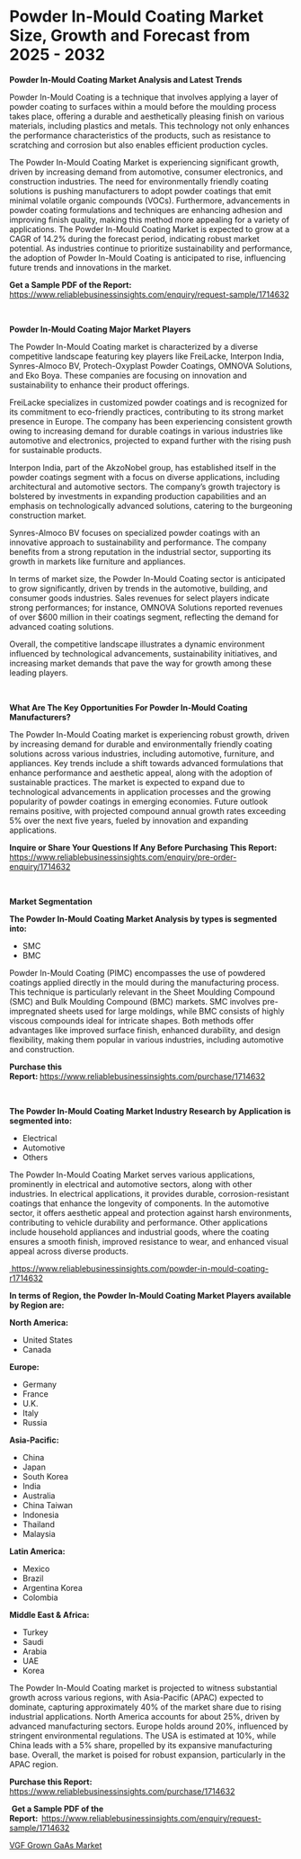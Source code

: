 <p><h1>Powder In-Mould Coating Market Size, Growth and Forecast from 2025 - 2032</h1></p><p><strong>Powder In-Mould Coating Market Analysis and Latest Trends</strong></p>
<p><p>Powder In-Mould Coating is a technique that involves applying a layer of powder coating to surfaces within a mould before the moulding process takes place, offering a durable and aesthetically pleasing finish on various materials, including plastics and metals. This technology not only enhances the performance characteristics of the products, such as resistance to scratching and corrosion but also enables efficient production cycles.</p><p>The Powder In-Mould Coating Market is experiencing significant growth, driven by increasing demand from automotive, consumer electronics, and construction industries. The need for environmentally friendly coating solutions is pushing manufacturers to adopt powder coatings that emit minimal volatile organic compounds (VOCs). Furthermore, advancements in powder coating formulations and techniques are enhancing adhesion and improving finish quality, making this method more appealing for a variety of applications. The Powder In-Mould Coating Market is expected to grow at a CAGR of 14.2% during the forecast period, indicating robust market potential. As industries continue to prioritize sustainability and performance, the adoption of Powder In-Mould Coating is anticipated to rise, influencing future trends and innovations in the market.</p></p>
<p><strong>Get a Sample PDF of the Report:&nbsp;</strong> <a href="https://www.reliablebusinessinsights.com/enquiry/request-sample/1714632?utm_campaign=1121&utm_medium=2&utm_source=Github&utm_content=ia&utm_term=11012025&utm_id=powder-in-mould-coating">https://www.reliablebusinessinsights.com/enquiry/request-sample/1714632</a></p>
<p>&nbsp;</p>
<p><strong>Powder In-Mould Coating Major Market Players</strong></p>
<p><p>The Powder In-Mould Coating market is characterized by a diverse competitive landscape featuring key players like FreiLacke, Interpon India, Synres-Almoco BV, Protech-Oxyplast Powder Coatings, OMNOVA Solutions, and Eko Boya. These companies are focusing on innovation and sustainability to enhance their product offerings.</p><p>FreiLacke specializes in customized powder coatings and is recognized for its commitment to eco-friendly practices, contributing to its strong market presence in Europe. The company has been experiencing consistent growth owing to increasing demand for durable coatings in various industries like automotive and electronics, projected to expand further with the rising push for sustainable products.</p><p>Interpon India, part of the AkzoNobel group, has established itself in the powder coatings segment with a focus on diverse applications, including architectural and automotive sectors. The company’s growth trajectory is bolstered by investments in expanding production capabilities and an emphasis on technologically advanced solutions, catering to the burgeoning construction market.</p><p>Synres-Almoco BV focuses on specialized powder coatings with an innovative approach to sustainability and performance. The company benefits from a strong reputation in the industrial sector, supporting its growth in markets like furniture and appliances.</p><p>In terms of market size, the Powder In-Mould Coating sector is anticipated to grow significantly, driven by trends in the automotive, building, and consumer goods industries. Sales revenues for select players indicate strong performances; for instance, OMNOVA Solutions reported revenues of over $600 million in their coatings segment, reflecting the demand for advanced coating solutions.</p><p>Overall, the competitive landscape illustrates a dynamic environment influenced by technological advancements, sustainability initiatives, and increasing market demands that pave the way for growth among these leading players.</p></p>
<p>&nbsp;</p>
<p><strong>What Are The Key Opportunities For Powder In-Mould Coating Manufacturers?</strong></p>
<p><p>The Powder In-Mould Coating market is experiencing robust growth, driven by increasing demand for durable and environmentally friendly coating solutions across various industries, including automotive, furniture, and appliances. Key trends include a shift towards advanced formulations that enhance performance and aesthetic appeal, along with the adoption of sustainable practices. The market is expected to expand due to technological advancements in application processes and the growing popularity of powder coatings in emerging economies. Future outlook remains positive, with projected compound annual growth rates exceeding 5% over the next five years, fueled by innovation and expanding applications.</p></p>
<p><strong>Inquire or Share Your Questions If Any Before Purchasing This Report:</strong> <a href="https://www.reliablebusinessinsights.com/enquiry/pre-order-enquiry/1714632?utm_campaign=1121&utm_medium=2&utm_source=Github&utm_content=ia&utm_term=11012025&utm_id=powder-in-mould-coating">https://www.reliablebusinessinsights.com/enquiry/pre-order-enquiry/1714632</a></p>
<p>&nbsp;</p>
<p><strong>Market Segmentation</strong></p>
<p><strong>The Powder In-Mould Coating Market Analysis by types is segmented into:</strong></p>
<p><ul><li>SMC</li><li>BMC</li></ul></p>
<p><p>Powder In-Mould Coating (PIMC) encompasses the use of powdered coatings applied directly in the mould during the manufacturing process. This technique is particularly relevant in the Sheet Moulding Compound (SMC) and Bulk Moulding Compound (BMC) markets. SMC involves pre-impregnated sheets used for large moldings, while BMC consists of highly viscous compounds ideal for intricate shapes. Both methods offer advantages like improved surface finish, enhanced durability, and design flexibility, making them popular in various industries, including automotive and construction.</p></p>
<p><strong>Purchase this Report:&nbsp;</strong><a href="https://www.reliablebusinessinsights.com/purchase/1714632?utm_campaign=1121&utm_medium=2&utm_source=Github&utm_content=ia&utm_term=11012025&utm_id=powder-in-mould-coating">https://www.reliablebusinessinsights.com/purchase/1714632</a></p>
<p>&nbsp;</p>
<p><strong>The Powder In-Mould Coating Market Industry Research by Application is segmented into:</strong></p>
<p><ul><li>Electrical</li><li>Automotive</li><li>Others</li></ul></p>
<p><p>The Powder In-Mould Coating Market serves various applications, prominently in electrical and automotive sectors, along with other industries. In electrical applications, it provides durable, corrosion-resistant coatings that enhance the longevity of components. In the automotive sector, it offers aesthetic appeal and protection against harsh environments, contributing to vehicle durability and performance. Other applications include household appliances and industrial goods, where the coating ensures a smooth finish, improved resistance to wear, and enhanced visual appeal across diverse products.</p></p>
<p><a href="https://www.reliablebusinessinsights.com/powder-in-mould-coating-r1714632?utm_campaign=1121&utm_medium=2&utm_source=Github&utm_content=ia&utm_term=11012025&utm_id=powder-in-mould-coating">&nbsp;https://www.reliablebusinessinsights.com/powder-in-mould-coating-r1714632</a></p>
<p><strong>In terms of Region, the Powder In-Mould Coating Market Players available by Region are:</strong></p>
<p>
    <p> <strong> North America: </strong>
        <ul>
            <li>United States</li>
            <li>Canada</li>
        </ul>
        </p> 
    <p> <strong> Europe: </strong>
        <ul>
            <li>Germany</li>
            <li>France</li>
            <li>U.K.</li>
            <li>Italy</li>
            <li>Russia</li>
        </ul>
        </p> 
    <p> <strong> Asia-Pacific: </strong>
        <ul>
            <li>China</li>
            <li>Japan</li>
            <li>South Korea</li>
            <li>India</li>
            <li>Australia</li>
            <li>China Taiwan</li>
            <li>Indonesia</li>
            <li>Thailand</li>
            <li>Malaysia</li>
        </ul>
        </p> 
    <p> <strong> Latin America: </strong>
        <ul>
            <li>Mexico</li>
            <li>Brazil</li>
            <li>Argentina Korea</li>
            <li>Colombia</li>
        </ul>
        </p> 
    <p> <strong> Middle East & Africa: </strong>
        <ul>
            <li>Turkey</li>
            <li>Saudi</li>
            <li>Arabia</li>
            <li>UAE</li>
            <li>Korea</li>
        </ul>
    </p>
    </p>
<p><p>The Powder In-Mould Coating market is projected to witness substantial growth across various regions, with Asia-Pacific (APAC) expected to dominate, capturing approximately 40% of the market share due to rising industrial applications. North America accounts for about 25%, driven by advanced manufacturing sectors. Europe holds around 20%, influenced by stringent environmental regulations. The USA is estimated at 10%, while China leads with a 5% share, propelled by its expansive manufacturing base. Overall, the market is poised for robust expansion, particularly in the APAC region.</p></p>
<p><strong>Purchase this Report: </strong><a href="https://www.reliablebusinessinsights.com/purchase/1714632?utm_campaign=1121&utm_medium=2&utm_source=Github&utm_content=ia&utm_term=11012025&utm_id=powder-in-mould-coating">https://www.reliablebusinessinsights.com/purchase/1714632</a></p>
<p>&nbsp;<strong>Get a Sample PDF of the Report:&nbsp;&nbsp;</strong><a href="https://www.reliablebusinessinsights.com/enquiry/request-sample/1714632?utm_campaign=1121&utm_medium=2&utm_source=Github&utm_content=ia&utm_term=11012025&utm_id=powder-in-mould-coating">https://www.reliablebusinessinsights.com/enquiry/request-sample/1714632</a></p>
<p><strong></strong></p>
<p><p><a href="https://github.com/jaquelynhasenaue8/Market-Research-Report-List-1/blob/main/vgf-grown-gaas-market.md?utm_campaign=1121&utm_medium=2&utm_source=Github&utm_content=ia&utm_term=11012025&utm_id=powder-in-mould-coating">VGF Grown GaAs Market</a></p></p>